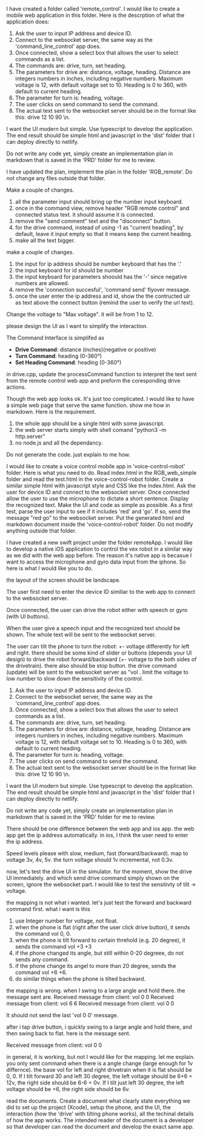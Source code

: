 I have created a folder called 'remote_control'. I would like to create a mobile web application in this folder. Here is the descrption of what the application does:

1. Ask the user to input IP address and device ID.
2. Connect to the websocket server, the same way as the 'command_line_control' app does.
3. Once connected, show a select box that allows the user to select commands as a list.
4. The commands are: drive, turn, set heading.
5. The parameters for drive are: distance, voltage, heading. Distance are integers numbers in inches, including negative numbers. Maximum voltage is 12, with default voltage set to 10. Heading is 0 to 360, with default to current heading.
6. The parameter for turn is: heading, voltage.
7. The user clicks on send command to send the command.
8. The actual text sent to the websocket server should be in the format like this: drive 12 10 90 \n.

I want the UI modern but simple. Use typescript to develop the application. The end result should be simple html and javascript in the 'dist' folder that I can deploy directly to netlify.

Do not write any code yet, simply create an implementation plan in markdown that is saved in the 'PRD' folder for me to review. 



I have updated the plan, implement the plan in the folder 'RGB_remote'. Do not change any files outside that folder.

Make a couple of changes.
1. all the parameter input should bring up the number input keyboard.
2. once in the command view, remove header "RGB remote control" and connected status text. it should assume it is connected. 
3. remove the "send comment" text and the "disconnect" button.
4. for the drive command, instead of using -1 as "current heading", by default, leave it input empty so that it means keep the current heading. 
5. make all the text bigger.

make a couple of changes.
1. the input for ip address should be number keyboard that has the '.'
2. the input  keyboard for id should be number
3. the input keyboard for parameters shoould has the '-' since negative numbers are allowed.
4. remove the 'connection succesful', 'command send' flyover message. 
5. once the user enter the ip address and id, show the the contructed ulr as text above the connect button (remind the user to verify the url text).

Change the voltage to "Max voltage". it will be from  1 to 12. 

please design the UI as I want to simplify the interaction.

The Command Interface is simplifed as 
- **Drive Command**: distance (inches)(negative or positive)
- **Turn Command**: heading (0-360°)
- **Set Heading Command**: heading (0-360°)

in drive.cpp, update the processCommand function to interpret the text sent from the remote control web app and preform the coresponding drive actions.

Though the web app looks ok. It's just too complicated. I would like to have a simple web page that serve the same function. show me how in markdown. Here is the requirement.

1. the whole app should be a single html with some javascript.
2. the web server starts simply with shell comand "python3 -m http.server"
3. no node.js and all the dependancy. 

Do not generate the code. just explain to me how.

I would like to create a voice control mobile app in 'voice-control-robot' folder. Here is what you need to do. Read index.html in the RGB_web_simple folder and read the test.html in the voice-control-robot folder. Create a similar simple html with javascript style and CSS like the index.html. Ask the user for device ID and connect to the websocket server. Once connected allow the user to use the microphone to dictate a short sentence. Display the recognized text. Make the UI and code as simple as possible. As a first test, parse the user input to see if it includes 'red' and 'go'. If so, send the message "red go" to the websocket server. Put the generated html and markdown document inside the 'voice-control-robot' folder. Do not modify anything outside that folder.


I have created a new swift project under the folder remoteApp. I would like to develop a native iOS application to control the vex robot in a similar way as we did with the web app before. The reason it's native app is becasue I want to access the microphone and gyro data input from the iphone. So here is what I would like you to do.

the layout of the screen should be landscape. 

The user first need to enter the device ID similiar to the web app to connect to the websocket server. 

Once connected, the user can drive the robot either with speech or gyro (with UI buttons).

When the user give a speech input and the recognized text should be shown. The whole text will be sent to the websocket server.

The user can tilt the phone to turn the robot: +- voltage differently for left and right.  there should be some kind of slider or buttons (depends your UI design) to drive the robot forward/backward (+- voltage to the both sides of the drivetrain). there also should be stop button. the drive command (update) will be sent to the websocket server as "vol <left voltage> <right voltage>. limit the voltage to low number to slow down the sensitivity of the control. 




1. Ask the user to input IP address and device ID.
2. Connect to the websocket server, the same way as the 'command_line_control' app does.
3. Once connected, show a select box that allows the user to select commands as a list.
4. The commands are: drive, turn, set heading.
5. The parameters for drive are: distance, voltage, heading. Distance are integers numbers in inches, including negative numbers. Maximum voltage is 12, with default voltage set to 10. Heading is 0 to 360, with default to current heading.
6. The parameter for turn is: heading, voltage.
7. The user clicks on send command to send the command.
8. The actual text sent to the websocket server should be in the format like this: drive 12 10 90 \n.

I want the UI modern but simple. Use typescript to develop the application. The end result should be simple html and javascript in the 'dist' folder that I can deploy directly to netlify.

Do not write any code yet, simply create an implementation plan in markdown that is saved in the 'PRD' folder for me to review. 

There should be one difference between the web app and ios app. the web app get the ip address automatically. in ios, I think the user need to enter the ip address. 

Speed levels please with slow, medium, fast (forward/backward). map to voltage 3v, 4v, 5v. the turn voltage should 1v incremental, not 0.3v.

now, let's test the drive UI in the simulator. for the moment, show the drive UI immediately. and which send drive command simply shown on the screen, ignore the websocket part. I would like to test the sensitivty of tilt -> voltage. 

the mapping is not what i wanted. let's just test the forward and backward command first. what i want is this
1. use Integer number for voltage, not float.  
2. when the phone is flat (right after the user click drive button), it sends the command vol 0, 0. 
3. when the phone is tilt forward to certain threhold (e.g. 20 degree), it sends the command vol +3 +3
4. if the phone changed its angle, but still within 0-20 degreee, do not sends any command.
5. if the phone change its angel to more than 20 degree, sends the command vol +6 +6.
6. do similar things when the phone is tilted backward.

the mapping is wrong. when I swing to a large angle and hold there. the message sent are.
Received message from client: vol 0 0
Received message from client: vol 6 6
Received message from client: vol 0 0

It should not send the last 'vol 0 0' message. 

after i tap drive button, i quickly swing to a large angle and hold there, and then swing back to flat. here is the message sent.

Received message from client: vol 0 0

in general, it is working, but not I would like for the mapping. let me explain. you only sent command when there is a angle change (large enough for 1v differnce). the base vol for left and right drivetrain when it is flat should be 0, 0. If I tilt forward 30 and left 30 degree, the left voltage should be 6+6 = 12v, the right side should be 6-6 = 0v. If I tilt just left 30 degree, the left voltage should be +6, the right side should be 6v.

read the documents. Create a document what clearly state everything we did to set up the project (Xcode), setup the phone, and the UI, the interaction (how the 'drive' with tilting phone works), all the techinal details of how the app works. The intended reader of the document is a developer so that developer can read the document and develop the exact same app. 

